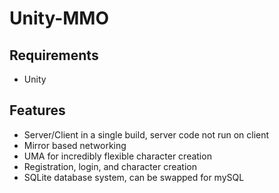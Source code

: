 # Unity-MMO

## Requirements
- Unity
## Features
- Server/Client in a single build, server code not run on client
- Mirror based networking
- UMA for incredibly flexible character creation
- Registration, login, and character creation
- SQLite database system, can be swapped for mySQL
